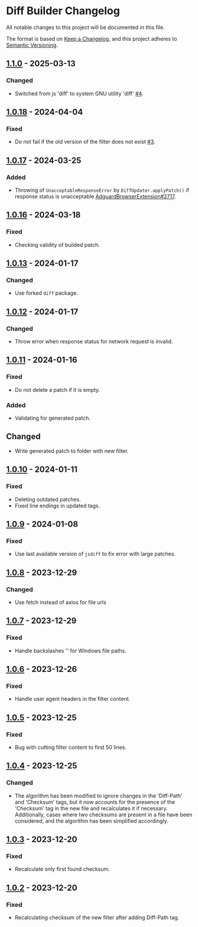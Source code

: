 # Diff Builder Changelog

All notable changes to this project will be documented in this file.

The format is based on [Keep a Changelog](https://keepachangelog.com/en/1.0.0/),
and this project adheres to [Semantic Versioning](https://semver.org/spec/v2.0.0.html).

## [1.1.0] - 2025-03-13

### Changed

- Switched from js 'diff' to system GNU utility 'diff' [#4].

[#4]: https://github.com/AdguardTeam/DiffBuilder/issues/4
[1.1.0]: https://github.com/AdguardTeam/DiffBuilder/compare/v1.0.18...v1.1.0

## [1.0.18] - 2024-04-04

### Fixed

- Do not fail if the old version of the filter does not exist [#3].

[#3]: https://github.com/AdguardTeam/DiffBuilder/issues/3
[1.0.18]: https://github.com/AdguardTeam/DiffBuilder/compare/v1.0.17...v1.0.18

## [1.0.17] - 2024-03-25

### Added

- Throwing of `UnacceptableResponseError` by `DiffUpdater.applyPatch()`
  if response status is unacceptable [AdguardBrowserExtension#2717].

[AdguardBrowserExtension#2717]: https://github.com/AdguardTeam/AdguardBrowserExtension/issues/2717
[1.0.17]: https://github.com/AdguardTeam/DiffBuilder/compare/v1.0.16...v1.0.17


## [1.0.16] - 2024-03-18

### Fixed

- Checking validity of builded patch.

[1.0.16]: https://github.com/AdguardTeam/DiffBuilder/compare/v1.0.13...v1.0.16


## [1.0.13] - 2024-01-17

### Changed

- Use forked `diff` package.

[1.0.13]: https://github.com/AdguardTeam/DiffBuilder/compare/v1.0.12...v1.0.13


## [1.0.12] - 2024-01-17

### Changed

- Throw error when response status for network request is invalid.

[1.0.12]: https://github.com/AdguardTeam/DiffBuilder/compare/v1.0.11...v1.0.12


## [1.0.11] - 2024-01-16

### Fixed

- Do not delete a patch if it is empty.

### Added

- Validating for generated patch.

## Changed

- Write generated patch to folder with new filter.

[1.0.11]: https://github.com/AdguardTeam/DiffBuilder/compare/v1.0.10...v1.0.11


## [1.0.10] - 2024-01-11

### Fixed

- Deleting outdated patches.
- Fixed line endings in updated tags.

[1.0.10]: https://github.com/AdguardTeam/DiffBuilder/compare/v1.0.9...v1.0.10


## [1.0.9] - 2024-01-08

### Fixed

- Use last available version of `jsdiff` to fix error with large patches.

[1.0.9]: https://github.com/AdguardTeam/DiffBuilder/compare/v1.0.8...v1.0.9


## [1.0.8] - 2023-12-29

### Changed

- Use fetch instead of axios for file urls

[1.0.8]: https://github.com/AdguardTeam/DiffBuilder/compare/v1.0.7...v1.0.8


## [1.0.7] - 2023-12-29

### Fixed

- Handle backslashes '\' for Windows file paths.

[1.0.7]: https://github.com/AdguardTeam/DiffBuilder/compare/v1.0.6...v1.0.7


## [1.0.6] - 2023-12-26

### Fixed

- Handle user agent headers in the filter content.

[1.0.6]: https://github.com/AdguardTeam/DiffBuilder/compare/v1.0.5...v1.0.6


## [1.0.5] - 2023-12-25

### Fixed

- Bug with cutting filter content to first 50 lines.

[1.0.5]: https://github.com/AdguardTeam/DiffBuilder/compare/v1.0.4...v1.0.5


## [1.0.4] - 2023-12-25

### Changed

- The algorithm has been modified to ignore changes in the 'Diff-Path' and
  'Checksum' tags, but it now accounts for the presence of the 'Checksum' tag
  in the new file and recalculates it if necessary. Additionally, cases where
  two checksums are present in a file have been considered, and the algorithm
  has been simplified accordingly.

[1.0.4]: https://github.com/AdguardTeam/DiffBuilder/compare/v1.0.3...v1.0.4


## [1.0.3] - 2023-12-20

### Fixed

- Recalculate only first found checksum.

[1.0.3]: https://github.com/AdguardTeam/DiffBuilder/compare/v1.0.2...v1.0.3


## [1.0.2] - 2023-12-20

### Fixed

- Recalculating checksum of the new filter after adding Diff-Path tag.

[1.0.2]:  https://github.com/AdguardTeam/DiffBuilder/compare/v1.0.1...v1.0.2
